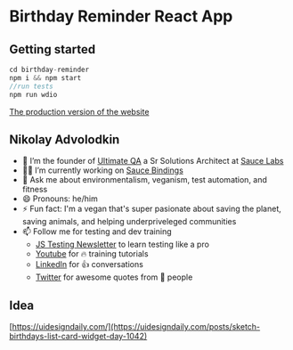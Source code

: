 # Birthday Reminder React App

## Getting started

```js
cd birthday-reminder
npm i && npm start
//run tests
npm run wdio
```

[The production version of the website](https://laughing-feynman-11feb4.netlify.app/)

## Nikolay Advolodkin

- 🔭 I’m the founder of [Ultimate QA](https://ultimateqa.com/) a Sr Solutions Architect at [Sauce Labs](https://saucelabs.com/)
- 👨‍💻 I’m currently working on [Sauce Bindings](https://github.com/saucelabs/sauce_bindings)
- 💬 Ask me about environmentalism, veganism, test automation, and fitness
- 😄 Pronouns: he/him
- ⚡ Fun fact: I'm a vegan that's super pasionate about saving the planet, saving animals, and helping underpriveleged communities
- 📫 Follow me for testing and dev training
  - [JS Testing Newsletter](https://ultimateqa.ck.page/js-testing-tips) to learn testing like a pro
  - [Youtube](https://youtube.com/ultimateqa) for 🔥 training tutorials
  - [LinkedIn](https://www.linkedin.com/in/nikolayadvolodkin/) for 👍 conversations
  - [Twitter](https://twitter.com/Nikolay_A00) for awesome quotes from 🧠 people

## Idea

[https://uidesigndaily.com/](https://uidesigndaily.com/posts/sketch-birthdays-list-card-widget-day-1042)
